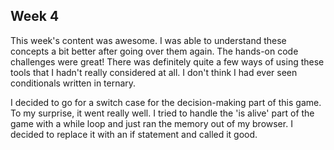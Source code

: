 ## **Week 4** ##

This week's content was awesome. I was able to understand these concepts a bit better after going over them again. The hands-on code challenges were great! There was definitely quite a few ways of using these tools that I hadn't really considered at all. I don't think I had ever seen conditionals written in ternary.

I decided to go for a switch case for the decision-making part of this game. To my surprise, it went really well. I tried to handle the 'is alive' part of the game with a while loop and just ran the memory out of my browser. I decided to replace it with an if statement and called it good.
